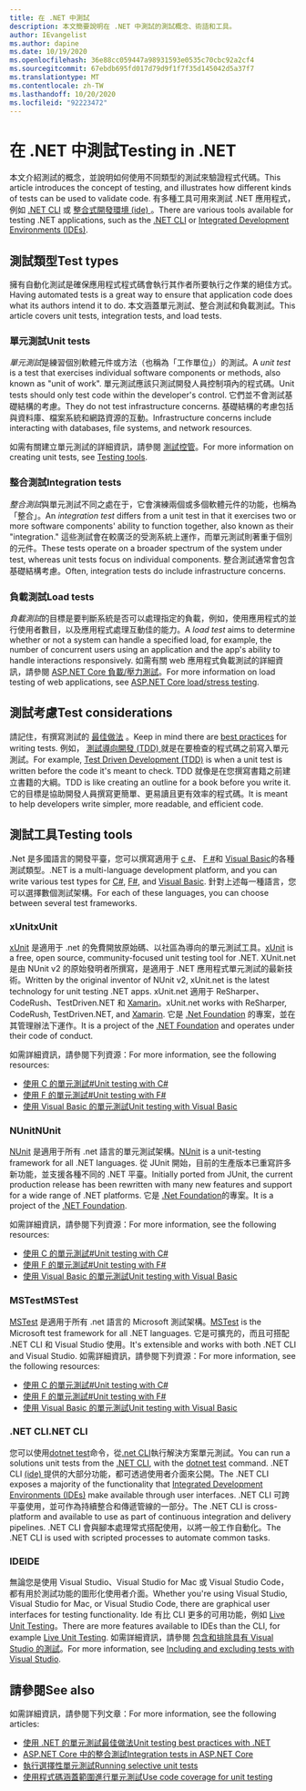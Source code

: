 ```yaml
---
title: 在 .NET 中測試
description: 本文簡要說明在 .NET 中測試的測試概念、術語和工具。
author: IEvangelist
ms.author: dapine
ms.date: 10/19/2020
ms.openlocfilehash: 36e88cc059447a98931593e0535c70cbc92a2cf4
ms.sourcegitcommit: 67ebdb695fd017d79d9f1f7f35d145042d5a37f7
ms.translationtype: MT
ms.contentlocale: zh-TW
ms.lasthandoff: 10/20/2020
ms.locfileid: "92223472"
---
```

# <a name="testing-in-net"></a><span data-ttu-id="beba8-103">在 .NET 中測試</span><span class="sxs-lookup"><span data-stu-id="beba8-103">Testing in .NET</span></span>

<span data-ttu-id="beba8-104">本文介紹測試的概念，並說明如何使用不同類型的測試來驗證程式代碼。</span><span class="sxs-lookup"><span data-stu-id="beba8-104">This article introduces the concept of testing, and illustrates how different kinds of tests can be used to validate code.</span></span> <span data-ttu-id="beba8-105">有多種工具可用來測試 .NET 應用程式，例如 [.NET CLI](#net-cli) 或 [整合式開發環境 (ide) ](#ide)。</span><span class="sxs-lookup"><span data-stu-id="beba8-105">There are various tools available for testing .NET applications, such as the [.NET CLI](#net-cli) or [Integrated Development Environments (IDEs)](#ide).</span></span>

## <a name="test-types"></a><span data-ttu-id="beba8-106">測試類型</span><span class="sxs-lookup"><span data-stu-id="beba8-106">Test types</span></span>

<span data-ttu-id="beba8-107">擁有自動化測試是確保應用程式程式碼會執行其作者所要執行之作業的絕佳方式。</span><span class="sxs-lookup"><span data-stu-id="beba8-107">Having automated tests is a great way to ensure that application code does what its authors intend it to do.</span></span> <span data-ttu-id="beba8-108">本文涵蓋單元測試、整合測試和負載測試。</span><span class="sxs-lookup"><span data-stu-id="beba8-108">This article covers unit tests, integration tests, and load tests.</span></span>

### <a name="unit-tests"></a><span data-ttu-id="beba8-109">單元測試</span><span class="sxs-lookup"><span data-stu-id="beba8-109">Unit tests</span></span>

<span data-ttu-id="beba8-110">*單元測試*是練習個別軟體元件或方法（也稱為「工作單位」）的測試。</span><span class="sxs-lookup"><span data-stu-id="beba8-110">A *unit test* is a test that exercises individual software components or methods, also known as "unit of work".</span></span> <span data-ttu-id="beba8-111">單元測試應該只測試開發人員控制項內的程式碼。</span><span class="sxs-lookup"><span data-stu-id="beba8-111">Unit tests should only test code within the developer's control.</span></span> <span data-ttu-id="beba8-112">它們並不會測試基礎結構的考慮。</span><span class="sxs-lookup"><span data-stu-id="beba8-112">They do not test infrastructure concerns.</span></span> <span data-ttu-id="beba8-113">基礎結構的考慮包括與資料庫、檔案系統和網路資源的互動。</span><span class="sxs-lookup"><span data-stu-id="beba8-113">Infrastructure concerns include interacting with databases, file systems, and network resources.</span></span>

<span data-ttu-id="beba8-114">如需有關建立單元測試的詳細資訊，請參閱 [測試控管](#testing-tools)。</span><span class="sxs-lookup"><span data-stu-id="beba8-114">For more information on creating unit tests, see [Testing tools](#testing-tools).</span></span>

### <a name="integration-tests"></a><span data-ttu-id="beba8-115">整合測試</span><span class="sxs-lookup"><span data-stu-id="beba8-115">Integration tests</span></span>

<span data-ttu-id="beba8-116">*整合測試*與單元測試不同之處在于，它會演練兩個或多個軟體元件的功能，也稱為「整合」。</span><span class="sxs-lookup"><span data-stu-id="beba8-116">An *integration test* differs from a unit test in that it exercises two or more software components' ability to function together, also known as their "integration."</span></span> <span data-ttu-id="beba8-117">這些測試會在較廣泛的受測系統上運作，而單元測試則著重于個別的元件。</span><span class="sxs-lookup"><span data-stu-id="beba8-117">These tests operate on a broader spectrum of the system under test, whereas unit tests focus on individual components.</span></span> <span data-ttu-id="beba8-118">整合測試通常會包含基礎結構考慮。</span><span class="sxs-lookup"><span data-stu-id="beba8-118">Often, integration tests do include infrastructure concerns.</span></span>

### <a name="load-tests"></a><span data-ttu-id="beba8-119">負載測試</span><span class="sxs-lookup"><span data-stu-id="beba8-119">Load tests</span></span>

<span data-ttu-id="beba8-120">*負載測試*的目標是要判斷系統是否可以處理指定的負載，例如，使用應用程式的並行使用者數目，以及應用程式處理互動佳的能力。</span><span class="sxs-lookup"><span data-stu-id="beba8-120">A *load test* aims to determine whether or not a system can handle a specified load, for example, the number of concurrent users using an application and the app's ability to handle interactions responsively.</span></span> <span data-ttu-id="beba8-121">如需有關 web 應用程式負載測試的詳細資訊，請參閱 [ASP.NET Core 負載/壓力測試](/aspnet/core/test/load-tests)。</span><span class="sxs-lookup"><span data-stu-id="beba8-121">For more information on load testing of web applications, see [ASP.NET Core load/stress testing](/aspnet/core/test/load-tests).</span></span>

## <a name="test-considerations"></a><span data-ttu-id="beba8-122">測試考慮</span><span class="sxs-lookup"><span data-stu-id="beba8-122">Test considerations</span></span>

<span data-ttu-id="beba8-123">請記住，有撰寫測試的 [最佳做法](unit-testing-best-practices.md) 。</span><span class="sxs-lookup"><span data-stu-id="beba8-123">Keep in mind there are [best practices](unit-testing-best-practices.md) for writing tests.</span></span> <span data-ttu-id="beba8-124">例如， [測試導向開發 (TDD) ](https://deviq.com/test-driven-development) 就是在要檢查的程式碼之前寫入單元測試。</span><span class="sxs-lookup"><span data-stu-id="beba8-124">For example, [Test Driven Development (TDD)](https://deviq.com/test-driven-development) is when a unit test is written before the code it's meant to check.</span></span> <span data-ttu-id="beba8-125">TDD 就像是在您撰寫書籍之前建立書籍的大綱。</span><span class="sxs-lookup"><span data-stu-id="beba8-125">TDD is like creating an outline for a book before you write it.</span></span> <span data-ttu-id="beba8-126">它的目標是協助開發人員撰寫更簡單、更易讀且更有效率的程式碼。</span><span class="sxs-lookup"><span data-stu-id="beba8-126">It is meant to help developers write simpler, more readable, and efficient code.</span></span>

## <a name="testing-tools"></a><span data-ttu-id="beba8-127">測試工具</span><span class="sxs-lookup"><span data-stu-id="beba8-127">Testing tools</span></span>

<span data-ttu-id="beba8-128">.Net 是多國語言的開發平臺，您可以撰寫適用于 [c #](../../csharp/index.yml)、 [F #](../../fsharp/index.yml)和 [Visual Basic](../../visual-basic/index.yml)的各種測試類型。</span><span class="sxs-lookup"><span data-stu-id="beba8-128">.NET is a multi-language development platform, and you can write various test types for [C#](../../csharp/index.yml), [F#](../../fsharp/index.yml), and [Visual Basic](../../visual-basic/index.yml).</span></span> <span data-ttu-id="beba8-129">針對上述每一種語言，您可以選擇數個測試架構。</span><span class="sxs-lookup"><span data-stu-id="beba8-129">For each of these languages, you can choose between several test frameworks.</span></span>

### <a name="xunit"></a><span data-ttu-id="beba8-130">xUnit</span><span class="sxs-lookup"><span data-stu-id="beba8-130">xUnit</span></span>

<span data-ttu-id="beba8-131">[xUnit](https://xunit.net) 是適用于 .net 的免費開放原始碼、以社區為導向的單元測試工具。</span><span class="sxs-lookup"><span data-stu-id="beba8-131">[xUnit](https://xunit.net) is a free, open source, community-focused unit testing tool for .NET.</span></span> <span data-ttu-id="beba8-132">XUnit.net 是由 NUnit v2 的原始發明者所撰寫，是適用于 .NET 應用程式單元測試的最新技術。</span><span class="sxs-lookup"><span data-stu-id="beba8-132">Written by the original inventor of NUnit v2, xUnit.net is the latest technology for unit testing .NET apps.</span></span> <span data-ttu-id="beba8-133">xUnit.net 適用于 ReSharper、CodeRush、TestDriven.NET 和 [Xamarin](/apps/xamarin)。</span><span class="sxs-lookup"><span data-stu-id="beba8-133">xUnit.net works with ReSharper, CodeRush, TestDriven.NET, and [Xamarin](/apps/xamarin).</span></span> <span data-ttu-id="beba8-134">它是 [.Net Foundation](https://dotnetfoundation.org) 的專案，並在其管理辦法下運作。</span><span class="sxs-lookup"><span data-stu-id="beba8-134">It is a project of the [.NET Foundation](https://dotnetfoundation.org) and operates under their code of conduct.</span></span>

<span data-ttu-id="beba8-135">如需詳細資訊，請參閱下列資源：</span><span class="sxs-lookup"><span data-stu-id="beba8-135">For more information, see the following resources:</span></span>

- [<span data-ttu-id="beba8-136">使用 C 的單元測試#</span><span class="sxs-lookup"><span data-stu-id="beba8-136">Unit testing with C#</span></span>](unit-testing-with-dotnet-test.md)
- [<span data-ttu-id="beba8-137">使用 F 的單元測試#</span><span class="sxs-lookup"><span data-stu-id="beba8-137">Unit testing with F#</span></span>](unit-testing-fsharp-with-dotnet-test.md)
- [<span data-ttu-id="beba8-138">使用 Visual Basic 的單元測試</span><span class="sxs-lookup"><span data-stu-id="beba8-138">Unit testing with Visual Basic</span></span>](unit-testing-visual-basic-with-dotnet-test.md)

### <a name="nunit"></a><span data-ttu-id="beba8-139">NUnit</span><span class="sxs-lookup"><span data-stu-id="beba8-139">NUnit</span></span>

<span data-ttu-id="beba8-140">[NUnit](https://nunit.org) 是適用于所有 .net 語言的單元測試架構。</span><span class="sxs-lookup"><span data-stu-id="beba8-140">[NUnit](https://nunit.org) is a unit-testing framework for all .NET languages.</span></span> <span data-ttu-id="beba8-141">從 JUnit 開始，目前的生產版本已重寫許多新功能，並支援各種不同的 .NET 平臺。</span><span class="sxs-lookup"><span data-stu-id="beba8-141">Initially ported from JUnit, the current production release has been rewritten with many new features and support for a wide range of .NET platforms.</span></span> <span data-ttu-id="beba8-142">它是 [.Net Foundation](https://dotnetfoundation.org)的專案。</span><span class="sxs-lookup"><span data-stu-id="beba8-142">It is a project of the [.NET Foundation](https://dotnetfoundation.org).</span></span>

<span data-ttu-id="beba8-143">如需詳細資訊，請參閱下列資源：</span><span class="sxs-lookup"><span data-stu-id="beba8-143">For more information, see the following resources:</span></span>

- [<span data-ttu-id="beba8-144">使用 C 的單元測試#</span><span class="sxs-lookup"><span data-stu-id="beba8-144">Unit testing with C#</span></span>](unit-testing-with-nunit.md)
- [<span data-ttu-id="beba8-145">使用 F 的單元測試#</span><span class="sxs-lookup"><span data-stu-id="beba8-145">Unit testing with F#</span></span>](unit-testing-fsharp-with-nunit.md)
- [<span data-ttu-id="beba8-146">使用 Visual Basic 的單元測試</span><span class="sxs-lookup"><span data-stu-id="beba8-146">Unit testing with Visual Basic</span></span>](unit-testing-visual-basic-with-nunit.md)

### <a name="mstest"></a><span data-ttu-id="beba8-147">MSTest</span><span class="sxs-lookup"><span data-stu-id="beba8-147">MSTest</span></span>

<span data-ttu-id="beba8-148">[MSTest](https://github.com/Microsoft/testfx-docs) 是適用于所有 .net 語言的 Microsoft 測試架構。</span><span class="sxs-lookup"><span data-stu-id="beba8-148">[MSTest](https://github.com/Microsoft/testfx-docs) is the Microsoft test framework for all .NET languages.</span></span> <span data-ttu-id="beba8-149">它是可擴充的，而且可搭配 .NET CLI 和 Visual Studio 使用。</span><span class="sxs-lookup"><span data-stu-id="beba8-149">It's extensible and works with both .NET CLI and Visual Studio.</span></span> <span data-ttu-id="beba8-150">如需詳細資訊，請參閱下列資源：</span><span class="sxs-lookup"><span data-stu-id="beba8-150">For more information, see the following resources:</span></span>

- [<span data-ttu-id="beba8-151">使用 C 的單元測試#</span><span class="sxs-lookup"><span data-stu-id="beba8-151">Unit testing with C#</span></span>](unit-testing-with-mstest.md)
- [<span data-ttu-id="beba8-152">使用 F 的單元測試#</span><span class="sxs-lookup"><span data-stu-id="beba8-152">Unit testing with F#</span></span>](unit-testing-fsharp-with-mstest.md)
- [<span data-ttu-id="beba8-153">使用 Visual Basic 的單元測試</span><span class="sxs-lookup"><span data-stu-id="beba8-153">Unit testing with Visual Basic</span></span>](unit-testing-visual-basic-with-mstest.md)

### <a name="net-cli"></a><span data-ttu-id="beba8-154">.NET CLI</span><span class="sxs-lookup"><span data-stu-id="beba8-154">.NET CLI</span></span>

<span data-ttu-id="beba8-155">您可以使用[dotnet test](../tools/dotnet-test.md)命令，從[.net CLI](../tools/index.md)執行解決方案單元測試。</span><span class="sxs-lookup"><span data-stu-id="beba8-155">You can run a solutions unit tests from the [.NET CLI](../tools/index.md), with the [dotnet test](../tools/dotnet-test.md) command.</span></span> <span data-ttu-id="beba8-156">.NET CLI [ (ide) ](#ide) 提供的大部分功能，都可透過使用者介面來公開。</span><span class="sxs-lookup"><span data-stu-id="beba8-156">The .NET CLI exposes a majority of the functionality that [Integrated Development Environments (IDEs)](#ide) make available through user interfaces.</span></span> <span data-ttu-id="beba8-157">.NET CLI 可跨平臺使用，並可作為持續整合和傳遞管線的一部分。</span><span class="sxs-lookup"><span data-stu-id="beba8-157">The .NET CLI is cross-platform and available to use as part of continuous integration and delivery pipelines.</span></span> <span data-ttu-id="beba8-158">.NET CLI 會與腳本處理常式搭配使用，以將一般工作自動化。</span><span class="sxs-lookup"><span data-stu-id="beba8-158">The .NET CLI is used with scripted processes to automate common tasks.</span></span>

### <a name="ide"></a><span data-ttu-id="beba8-159">IDE</span><span class="sxs-lookup"><span data-stu-id="beba8-159">IDE</span></span>

<span data-ttu-id="beba8-160">無論您是使用 Visual Studio、Visual Studio for Mac 或 Visual Studio Code，都有用於測試功能的圖形化使用者介面。</span><span class="sxs-lookup"><span data-stu-id="beba8-160">Whether you're using Visual Studio, Visual Studio for Mac, or Visual Studio Code, there are graphical user interfaces for testing functionality.</span></span> <span data-ttu-id="beba8-161">Ide 有比 CLI 更多的可用功能，例如 [Live Unit Testing](/visualstudio/test/live-unit-testing)。</span><span class="sxs-lookup"><span data-stu-id="beba8-161">There are more features available to IDEs than the CLI, for example [Live Unit Testing](/visualstudio/test/live-unit-testing).</span></span> <span data-ttu-id="beba8-162">如需詳細資訊，請參閱 [包含和排除具有 Visual Studio 的測試](/visualstudio/test/live-unit-testing#include-and-exclude-test-projects-and-test-methods)。</span><span class="sxs-lookup"><span data-stu-id="beba8-162">For more information, see [Including and excluding tests with Visual Studio](/visualstudio/test/live-unit-testing#include-and-exclude-test-projects-and-test-methods).</span></span>

## <a name="see-also"></a><span data-ttu-id="beba8-163">請參閱</span><span class="sxs-lookup"><span data-stu-id="beba8-163">See also</span></span>

<span data-ttu-id="beba8-164">如需詳細資訊，請參閱下列文章：</span><span class="sxs-lookup"><span data-stu-id="beba8-164">For more information, see the following articles:</span></span>

- [<span data-ttu-id="beba8-165">使用 .NET 的單元測試最佳做法</span><span class="sxs-lookup"><span data-stu-id="beba8-165">Unit testing best practices with .NET</span></span>](unit-testing-best-practices.md)
- [<span data-ttu-id="beba8-166">ASP.NET Core 中的整合測試</span><span class="sxs-lookup"><span data-stu-id="beba8-166">Integration tests in ASP.NET Core</span></span>](/aspnet/core/test/integration-tests#test-app-prerequisites)
- [<span data-ttu-id="beba8-167">執行選擇性單元測試</span><span class="sxs-lookup"><span data-stu-id="beba8-167">Running selective unit tests</span></span>](selective-unit-tests.md)
- [<span data-ttu-id="beba8-168">使用程式碼涵蓋範圍進行單元測試</span><span class="sxs-lookup"><span data-stu-id="beba8-168">Use code coverage for unit testing</span></span>](unit-testing-code-coverage.md)
